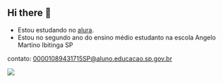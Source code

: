 ## Hi there 👋

 - Estou estudando no [alura](https://www.alura.com.br).
 - Estou no segundo ano do ensino médio estudanto na escola Angelo Martino Ibitinga SP

contato: 00001089431715SP@aluno.educacao.sp.gov.br

![](https://media1.tenor.com/m/dhTZ6D8xXQ8AAAAC/yoshikage-kira-jojo%27s-bizarre-adventure.gif)
